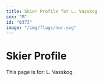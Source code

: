 ```yaml
---
title: Skier Profile for L. Vasskog
sex: "M"
id: "8373"
image: "/img/flags/nor.svg" 
---
```


# Skier Profile

This page is for: L. Vasskog.
    